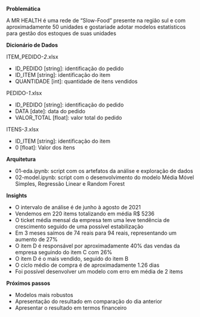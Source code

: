 
**Problemática**

A MR HEALTH é uma rede de “Slow-Food” presente na região sul e com aproximadamente 50 unidades e gostariade  adotar modelos estatísticos para gestão dos estoques de suas unidades


**Dicionário de Dados**

ITEM_PEDIDO-_2_.xlsx
- ID_PEDIDO [string]: identificação do pedido
- ID_ITEM [string]: identificação do item
- QUANTIDADE [int]: quantidade de itens vendidos

PEDIDO-_1_.xlsx
- ID_PEDIDO [string]: identificação do pedido
- DATA [date]: data do pedido
- VALOR_TOTAL [float]: valor total do pedido

ITENS-_3_.xlsx
- ID_ITEM [string]: identificação do item
- 0 [float]: Valor dos itens


**Arquitetura**
- 01-eda.ipynb: script com os artefatos da análise e exploração de dados
- 02-model.ipynb: script com o desenvolvimento do modelo Média Móvel Simples, Regressão Linear e Random Forest


**Insights**

- O intervalo de análise é de junho à agosto de 2021
- Vendemos em 220 items totalizando em média R$ 5236
- O ticket média mensal da empresa tem uma leve tendência de crescimento seguido de uma possível estabilização
- Em 3 meses saímos de 74 reais para 94 reais, representando um aumento de 27%
- O item D é responsável por aproximadamente 40% das vendas da empresa seguindo do item C com 26%
- O item D é o mais vendido, seguido do item B
- O ciclo médio de compra é de aproximadamente 1.26 dias
- Foi possível desenvolver um modelo com erro em média de 2 items



**Próximos passos**
- Modelos mais robustos
- Apresentação do resultado em comparação do dia anterior
- Apresentar o resultado em termos financeiro